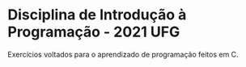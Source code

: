 # Disciplina de Introdução à Programação - 2021 UFG

Exercícios voltados para o aprendizado de programação feitos em C.
